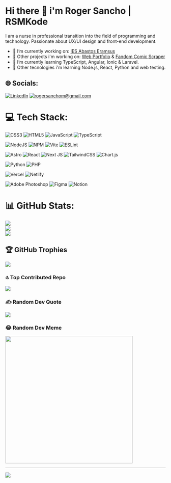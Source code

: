 # Hi there 👋 i'm Roger Sancho | **RSMKode**
I am a nurse in professional transition into the field of programming and technology.
Passionate about UX/UI design and front-end development.
- 💼 I’m currently working on: [IES Abastos Eramsus](https://github.com/RSMKode/ies-abastos-erasmus)
- 🔭 Other projects i'm working on: [Web Portfolio](https://github.com/RSMKode/portfolio-dev)  & [Fandom Comic Scraper](https://github.com/RSMKode/fandom-comic-scraper)
- 🌱 I’m currently learning TypeScript, Angular, Ionic & Laravel.
- 🌱 Other tecnologies i'm learning Node.js, React, Python and web testing.
<!--
- 👯 I’m looking to collaborate on ...
- 🤔 I’m looking for help with ...
- 💬 Ask me about ...
- 😄 Pronouns: ...
- ⚡ Fun fact: ...
-->

## 🌐 Socials:
[![LinkedIn](https://img.shields.io/badge/LinkedIn-%230077B5.svg?logo=linkedin&logoColor=white)](https://linkedin.com/in/roger-sancho) 
[![rogersanchom@gmail.com](https://img.shields.io/badge/rogersanchom@gmail.com-red?logo=gmail&logoColor=white)](mailto:rogersanchom@gmail.com) 

# 💻 Tech Stack:
![CSS3](https://img.shields.io/badge/css3-%231572B6.svg?style=flat&logo=css3&logoColor=white) 
![HTML5](https://img.shields.io/badge/html5-%23E34F26.svg?style=flat&logo=html5&logoColor=white) 
![JavaScript](https://img.shields.io/badge/javascript-%23323330.svg?style=flat&logo=javascript&logoColor=%23F7DF1E) 
![TypeScript](https://img.shields.io/badge/typescript-%23007ACC.svg?style=flat&logo=typescript&logoColor=white) 

![NodeJS](https://img.shields.io/badge/node.js-6DA55F?style=flat&logo=node.js&logoColor=white) 
![NPM](https://img.shields.io/badge/NPM-%23CB3837.svg?style=flat&logo=npm&logoColor=white) 
![Vite](https://img.shields.io/badge/vite-%23646CFF.svg?style=flat&logo=vite&logoColor=white) 
![ESLint](https://img.shields.io/badge/ESLint-4B3263?style=flat&logo=eslint&logoColor=white)

![Astro](https://img.shields.io/badge/astro-%232C2052.svg?style=flat&logo=astro&logoColor=white) 
![React](https://img.shields.io/badge/react-%2320232a.svg?style=flat&logo=react&logoColor=%2361DAFB) 
![Next JS](https://img.shields.io/badge/Next-black?style=flat&logo=next.js&logoColor=white)
![TailwindCSS](https://img.shields.io/badge/tailwindcss-%2338B2AC.svg?style=flat&logo=tailwind-css&logoColor=white)
![Chart.js](https://img.shields.io/badge/chart.js-F5788D.svg?style=flat&logo=chart.js&logoColor=white)

![Python](https://img.shields.io/badge/python-3670A0?style=flat&logo=python&logoColor=ffdd54) 
![PHP](https://img.shields.io/badge/php-%23777BB4.svg?style=flat&logo=php&logoColor=white)

![Vercel](https://img.shields.io/badge/vercel-%23000000.svg?style=flat&logo=vercel&logoColor=white) 
![Netlify](https://img.shields.io/badge/netlify-%23000000.svg?style=flat&logo=netlify&logoColor=#00C7B7) 

![Adobe Photoshop](https://img.shields.io/badge/adobe%20photoshop-%2331A8FF.svg?style=flat&logo=adobe%20photoshop&logoColor=white) 
![Figma](https://img.shields.io/badge/figma-%23F24E1E.svg?style=flat&logo=figma&logoColor=white) 
![Notion](https://img.shields.io/badge/Notion-%23000000.svg?style=flat&logo=notion&logoColor=white) 
<!--
![Supabase](https://img.shields.io/badge/Supabase-3ECF8E?style=flat&logo=supabase&logoColor=white)
![SQLite](https://img.shields.io/badge/sqlite-%2307405e.svg?style=flat&logo=sqlite&logoColor=white)
![Storybook](https://img.shields.io/badge/-Storybook-FF4785?style=flat&logo=storybook&logoColor=white)
-->
# 📊 GitHub Stats:
![](https://github-readme-stats.vercel.app/api?username=RSMKode&theme=radical&hide_border=false&include_all_commits=true&count_private=true)<br/>
![](https://github-readme-streak-stats.herokuapp.com/?user=RSMKode&theme=radical&hide_border=false)<br/>
![](https://github-readme-stats.vercel.app/api/top-langs/?username=RSMKode&theme=radical&hide_border=false&include_all_commits=true&count_private=true&layout=compact)

## 🏆 GitHub Trophies
![](https://github-profile-trophy.vercel.app/?username=RSMKode&theme=radical&no-frame=false&no-bg=true&margin-w=4)

### 🔝 Top Contributed Repo
![](https://github-contributor-stats.vercel.app/api?username=RSMKode&limit=5&theme=radical&combine_all_yearly_contributions=true)

### ✍️ Random Dev Quote
![](https://quotes-github-readme.vercel.app/api?type=horizontal&theme=radical)

### 😂 Random Dev Meme
<img src='https://randommeme-five.vercel.app/' style="height: 400px;"/>

---
[![](https://visitcount.itsvg.in/api?id=RSMKode&icon=8&color=4)](https://visitcount.itsvg.in)

<!-- Proudly created with GPRM ( https://gprm.itsvg.in ) -->
